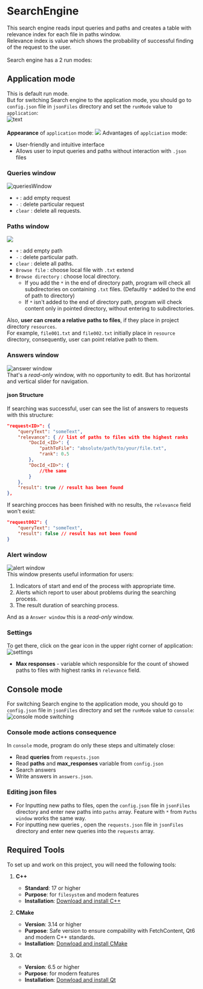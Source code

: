# SearchEngine
This search engine reads input queries and paths and creates a table with relevance index for each file in paths window.\
Relevance index is value which shows the probability of successful finding of the request to the user.
\
\
Search engine has a 2 run modes:
## Application mode
This is default run mode. \
But for switching Search engine to the application mode, you should go to `config.json` file in `jsonFiles` directory and set the `runMode` value to `application`:\
![text](resources/readmeAssets/2.png)
\
\
**Appearance** of `application` mode:
![](resources/readmeAssets/1.png)
Advantages of `applciation` mode: 
- User-friendly and intuitive interface
- Allows user to input queries and paths without interaction with `.json` files

### Queries window
![queriesWindow](resources/readmeAssets/3.png)
- `+` : add empty request
- `-` : delete particular request
- `clear` : delete all requests.

### Paths window
![](resources/readmeAssets/4.png)
- `+` : add empty path
- `-` : delete particular path.
- `clear` : delete all paths.
- `Browse file` : choose local file with `.txt` extend
- `Browse directory` : choose local directory. 
	- If you add the `*` in the end of directory path, program will check all subdirectories on containing `.txt` files. (Defaultly `*` added to the end of path to directory)
	- If `*` isn't added to the end of directory path, program will check content only in pointed directory, without entering to subdirectories.

Also, **user can create a relative paths to files**, if they place in project directory `resources`.\
For example, `file001.txt` and `file002.txt` initially place in `resource` directory, consequently, user can point relative path to them.

### Answers window
![answer window](resources/readmeAssets/5.png)\
That's a _read-only_ window, with no opportunity to edit. But has horizontal and vertical slider for navigation.

#### json Structure
If searching was successful, user can see the list of answers to requests with this structure:
```json
"request<ID>": {
    "queryText": "someText",
    "relevance": { // list of paths to files with the highest ranks
        "DocId_<ID>": {
            "pathToFile": "absolute/path/to/your/file.txt",
            "rank": 0.5
        },
        "DocId_<ID>": {
	        //the same
        }
    },
    "result": true // result has been found
},
```
If searching procces has been finished with no results, the `relevance` field won't exist:
``` json
"request002": {
	"queryText": "someText",
	"result": false // result has not been found
}
```

### Alert window
![alert window](resources/readmeAssets/8.png)\
This window presents useful information for users:
1. Indicators of start and end of the process with appropriate time.
2. Alerts which report to user about problems during the searching process.
3. The result duration of searching process.

And as a `Answer window` this is a _read-only_ window.

### Settings
To get there, click on the gear icon in the upper right corner of application:\
![settings](resources/readmeAssets/7.png)
- **Max responses** - variable which responsible for the count of showed paths to files with highest ranks in `relevance` field.


## Console mode
For switching Search engine to the application mode, you should go to `config.json` file in `jsonFiles` directory and set the `runMode` value to `console`:\
![console mode switching](resources/readmeAssets/6.png) 

### Console mode actions consequence
In `console` mode, program do only these steps and ultimately close:
- Read **queries** from `requests.json` 
- Read **paths** and **max_responses** variable from `config.json`
- Search answers
- Write answers in `answers.json`.

### Editing json files 
- For Inputting new paths to files, open the `config.json` file in `jsonFiles` directory and enter new paths into `paths` array. Feature with `*` from `Paths window` works the same way.
- For inputting new queries , open the `requests.json` file in `jsonFiles` directory and enter new queries into the `requests` array.


## Required Tools
To set up and work on this project, you will need the following tools:

1. **C++**
   - **Standard**: 17 or higher
   - **Purpose**: for `filesystem` and modern features 
   - **Installation**: [Download and install C++](https://www.geeksforgeeks.org/complete-guide-to-install-c17-in-windows/)

2. **CMake**
   - **Version**: 3.14 or higher
   - **Purpose**: Safe version to ensure compability with FetchContent, Qt6 and modern C++ standards. 
   - **Installation**: [Donwload and install CMake](https://cmake.org/download/)

3. Qt
   - **Version**: 6.5 or higher 
   - **Purpose**: for modern features
   - **Installation**: [Donwload and install Qt](https://www.qt.io/download-dev)
